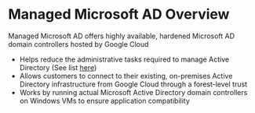 # Managed Microsoft AD Overview

Managed Microsoft AD offers highly available, hardened Microsoft AD domain controllers hosted by Google Cloud

* Helps reduce the administrative tasks required to manage Active Directory (See list [here](https://cloud.google.com/security/products/managed-microsoft-ad/docs/overview#how_is_different))
* Allows customers to connect to their existing, on-premises Active Directory infrastructure from Google Cloud through a forest-level trust
* Works by running actual Microsoft Active Directory domain controllers on Windows VMs to ensure application compatibility
